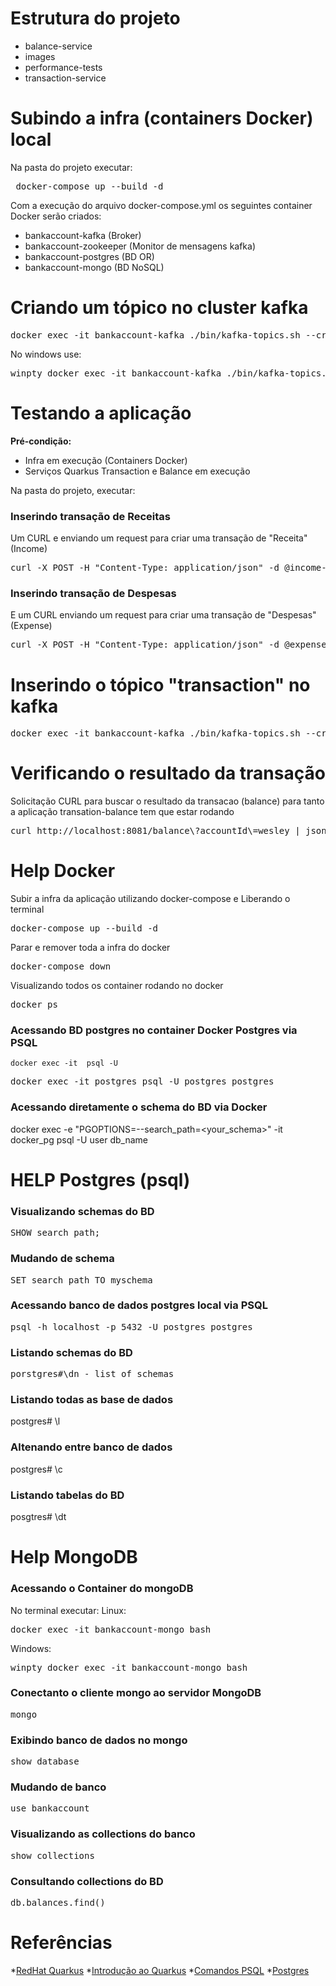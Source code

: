 # Estrutura do projeto
- balance-service
- images
- performance-tests
- transaction-service
  

# Subindo a infra (containers Docker) local
Na pasta do projeto executar:
<pre> docker-compose up --build -d</pre>

Com a execução do arquivo docker-compose.yml os seguintes container Docker serão criados:
- bankaccount-kafka (Broker)
- bankaccount-zookeeper (Monitor de mensagens kafka)
- bankaccount-postgres (BD OR)
- bankaccount-mongo (BD NoSQL)

# Criando um tópico no cluster kafka
<pre>docker exec -it bankaccount-kafka ./bin/kafka-topics.sh --create --topic transactions --zookeeper bankaccount-zookeeper:2181 --replication-factor 1 --partitions 1</pre>

No windows use:
<pre>winpty docker exec -it bankaccount-kafka ./bin/kafka-topics.sh --create --topic transactions --zookeeper bankaccount-zookeeper:2181 --replication-factor 1 --partitions 1</pre>

# Testando a aplicação
<b>Pré-condição: </b>
- Infra em execução (Containers Docker)
- Serviços Quarkus Transaction e Balance em execução

Na pasta do projeto, executar:

### Inserindo transação de Receitas
Um CURL e enviando um request para criar uma transação de "Receita" (Income)
<pre>curl -X POST -H "Content-Type: application/json" -d @income-transaction.json http://localhost:8080/transactions</pre>

### Inserindo transação de Despesas
E um CURL enviando um request para criar uma transação de "Despesas" (Expense)
<pre>curl -X POST -H "Content-Type: application/json" -d @expense-transaction.json http://localhost:8080/transactions</pre>

# Inserindo o tópico  "transaction" no kafka
<pre>docker exec -it bankaccount-kafka ./bin/kafka-topics.sh --create --topic transactions --zookeeper bankaccount-zookeeper:2181 --replication-factor 1 --partitions 1</pre>

# Verificando o resultado da transação
Solicitação CURL para buscar o resultado da transacao (balance)
para tanto a aplicação transation-balance tem que estar rodando

<pre>curl http://localhost:8081/balance\?accountId\=wesley | json_pp</pre>


# Help Docker

Subir a infra da aplicação utilizando docker-compose e Liberando o terminal
<pre>docker-compose up --build -d </pre>

Parar e remover toda a infra do docker
<pre>docker-compose down </pre>

Visualizando todos os container rodando no docker
<pre>docker ps </pre>

### Acessando BD postgres no container Docker Postgres via PSQL
<code>docker exec -it <imageDocker> psql -U <userBD> <Bd></code>

<pre>docker exec -it postgres psql -U postgres postgres</pre>

### Acessando diretamente o schema do BD via Docker
docker exec -e "PGOPTIONS=--search_path=<your_schema>" -it docker_pg psql -U user db_name

# HELP Postgres (psql) 

### Visualizando schemas do BD
<pre>SHOW search_path;</pre>

### Mudando de schema
<pre>SET search_path TO myschema</pre>

### Acessando banco de dados postgres local via PSQL
<pre>psql -h localhost -p 5432 -U postgres postgres</pre>

### Listando schemas do BD
<pre>porstgres#\dn - list of schemas</pre>

### Listando todas as base de dados
postgres# \l

### Altenando entre banco de dados
postgres# \c <nomeBanco> <user>

### Listando tabelas do BD
posgtres# \dt


# Help MongoDB
### Acessando o Container do mongoDB
No terminal executar:
Linux:
<pre>docker exec -it bankaccount-mongo bash</pre>
Windows:
<pre>winpty docker exec -it bankaccount-mongo bash</pre>

### Conectanto o cliente mongo ao servidor MongoDB
<pre>mongo</pre>

### Exibindo banco de dados no mongo
<pre>show database</pre>

### Mudando de banco
<pre>use bankaccount</pre>

### Visualizando as collections do banco
<pre>show collections</pre>

### Consultando collections do BD
<pre>db.balances.find()</pre>


# Referências
*[RedHat Quarkus](https://www.redhat.com/pt-br/topics/cloud-native-apps/what-is-quarkus)
*[Introdução ao Quarkus](https://www.infoq.com/br/articles/getting-started-with-quarkus/)
*[Comandos PSQL](https://pt.wikibooks.org/wiki/PostgreSQL_Pr%C3%A1tico/Ferramentas/psql)
*[Postgres](https://www.postgresql.org/)
